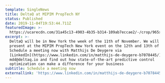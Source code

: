 ```yaml
---
template: SingleNews
title: DeltaQ at MIPIM PropTech NY
status: Published
date: 2019-11-04T19:53:44.711Z
featuredImage: >-
  https://ucarecdn.com/31a45c13-4903-4b35-b314-109ab7eccae2/-/crop/965x564/160,0/-/preview/
excerpt: >-
  DeltaQ will be in New York the week of the 11th of November. We will be
  present at the MIPIM PropTech New York event on the 12th and 13th of November.
  Schedule a meeting now with Matthijs De Deygere via
  [LinkedIn](https://www.linkedin.com/in/matthijs-de-deygere-b7078445/) or
  mdd@deltaq.io and find out how state-of-the-art predictive control
  optimization can make a difference for your business
subtitle: Schedule a meeting now
externallink: 'https://www.linkedin.com/in/matthijs-de-deygere-b7078445/'
---
```


